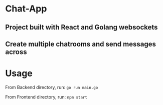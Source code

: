 # Chat-App
## Project built with React and Golang websockets
## Create multiple chatrooms and send messages across
# Usage
From Backend directory, run: ```go run main.go```

From Frontend directory, run: ```npm start``` 
